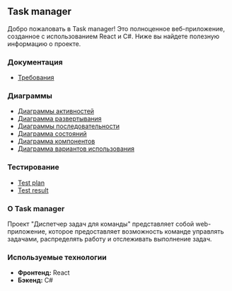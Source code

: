 ## Task manager

Добро пожаловать в Task manager! Это полноценное веб-приложение, созданное с использованием React и C#. Ниже вы найдете полезную информацию о проекте.

### Документация

 - [Требования](https://github.com/kattymwk/TaskManager/tree/main/documentation/requirements)

### Диаграммы

- [Диаграммы активностей](https://github.com/kattymwk/TaskManager/blob/main/documentation/diagrams/activity/Activity.md)
- [Диаграмма развертывания](https://github.com/kattymwk/TaskManager/blob/main/documentation/diagrams/deploy/Deploy.md)
- [Диаграммы последовательности](https://github.com/kattymwk/TaskManager/blob/main/documentation/diagrams/sequence/Sequence.md)
- [Диаграмма состояний](https://github.com/kattymwk/TaskManager/blob/main/documentation/diagrams/state/State.md)
- [Диаграмма компонентов](https://github.com/kattymwk/TaskManager/blob/main/documentation/diagrams/component/Component.md)
- [Диаграмма вариантов использования](https://github.com/kattymwk/TaskManager/blob/main/documentation/diagrams/usecase/UseCase.md)

### Тестирование

- [Test plan](https://github.com/kattymwk/TaskManager/blob/main/test/TestPlan.md)
- [Test result](https://github.com/kattymwk/TaskManager/blob/main/test/TestResult.md)

### О Task manager

Проект "Диспетчер задач для команды" представляет собой web-приложение, которое предоставляет возможность команде управлять задачами, распределять работу и отслеживать выполнение задач.

### Используемые технологии

- **Фронтенд:** React
- **Бэкенд:** C#